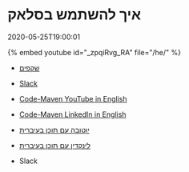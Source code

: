 # איך להשתמש בסלאק

2020-05-25T19:00:01


{% embed youtube id="_zpqiRvg_RA" file="/he/" %}

* [שקפים](/slides/slack/)
* [Slack](https://slack.com/)

* [Code-Maven YouTube in English](https://code-maven.com/youtube)
* [Code-Maven LinkedIn in English](https://code-maven.com/linkedin)
* [יוטובה עם תוכן בעיברית](https://he.code-maven.com/youtube)
* [לינקדין עם תוכן בעיברית](https://he.code-maven.com/linkedin)

* Slack
